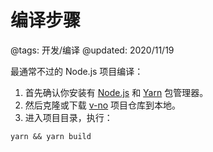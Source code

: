 # 编译步骤

@tags: 开发/编译
@updated: 2020/11/19

最通常不过的 Node.js 项目编译：

1. 首先确认你安装有 [Node.js](https://nodejs.org/zh-cn/download/) 和 [Yarn](https://yarnpkg.com/getting-started/install) 包管理器。
1. 然后克隆或下载 [v-no](https://github.com/akrisrn/v-no) 项目仓库到本地。
1. 进入项目目录，执行：

```shell
yarn && yarn build
```
